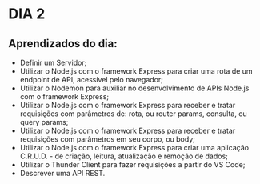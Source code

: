 # DIA 2

## Aprendizados do dia:
* Definir um Servidor;
* Utilizar o Node.js com o framework Express para criar uma rota de um endpoint de API, acessível pelo navegador;
* Utilizar o Nodemon para auxiliar no desenvolvimento de APIs Node.js com o framework Express;
* Utilizar o Node.js com o framework Express para receber e tratar requisições com parâmetros de: rota, ou router params, consulta, ou query params;
* Utilizar o Node.js com o framework Express para receber e tratar requisições com parâmetros em seu corpo, ou body;
* Utilizar o Node.js com o framework Express para criar uma aplicação C.R.U.D. - de criação, leitura, atualização e remoção de dados;
* Utilizar o Thunder Client para fazer requisições a partir do VS Code;
* Descrever uma API REST.

